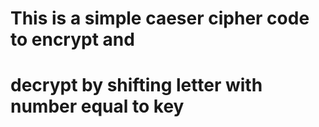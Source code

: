 # This is a simple caeser cipher code to encrypt and 
# decrypt by shifting letter with number equal to key
